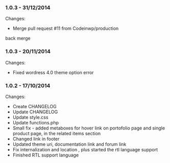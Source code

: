 

### 1.0.3 - 31/12/2014

 Changes: 


 * Merge pull request #11 from Codeinwp/production

back merge


### 1.0.3 - 20/11/2014

 Changes: 


 * Fixed wordress 4.0 theme option error


### 1.0.2 - 17/10/2014

 Changes: 


 * Create CHANGELOG
 * Update CHANGELOG
 * Update style.css
 * Update functions.php
 * Small fix - added metaboxes for hover link on portofolio page and single product page, in the related items section
 * Changed link in footer
 * Updated theme uri, documentation link and forum link
 * Fix internalization and location , plus started the rtl language support
 * Finished RTL support language
